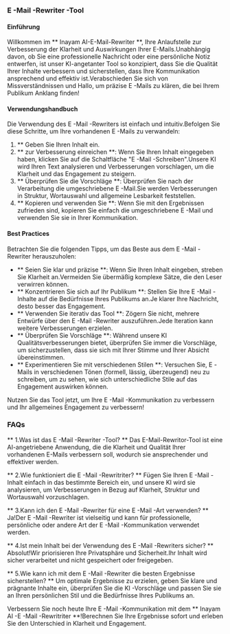 ### E -Mail -Rewriter -Tool

#### Einführung
Willkommen im ** Inayam AI-E-Mail-Rewriter **, Ihre Anlaufstelle zur Verbesserung der Klarheit und Auswirkungen Ihrer E-Mails.Unabhängig davon, ob Sie eine professionelle Nachricht oder eine persönliche Notiz entwerfen, ist unser KI-angetanter Tool so konzipiert, dass Sie die Qualität Ihrer Inhalte verbessern und sicherstellen, dass Ihre Kommunikation ansprechend und effektiv ist.Verabschieden Sie sich von Missverständnissen und Hallo, um präzise E -Mails zu klären, die bei Ihrem Publikum Anklang finden!

#### Verwendungshandbuch
Die Verwendung des E -Mail -Rewriters ist einfach und intuitiv.Befolgen Sie diese Schritte, um Ihre vorhandenen E -Mails zu verwandeln:

1. ** Geben Sie Ihren Inhalt ein.
2. ** zur Verbesserung einreichen **: Wenn Sie Ihren Inhalt eingegeben haben, klicken Sie auf die Schaltfläche "E -Mail -Schreiben".Unsere KI wird Ihren Text analysieren und Verbesserungen vorschlagen, um die Klarheit und das Engagement zu steigern.
3. ** Überprüfen Sie die Vorschläge **: Überprüfen Sie nach der Verarbeitung die umgeschriebene E -Mail.Sie werden Verbesserungen in Struktur, Wortauswahl und allgemeine Lesbarkeit feststellen.
4. ** Kopieren und verwenden Sie **: Wenn Sie mit den Ergebnissen zufrieden sind, kopieren Sie einfach die umgeschriebene E -Mail und verwenden Sie sie in Ihrer Kommunikation.

#### Best Practices
Betrachten Sie die folgenden Tipps, um das Beste aus dem E -Mail -Rewriter herauszuholen:

- ** Seien Sie klar und präzise **: Wenn Sie Ihren Inhalt eingeben, streben Sie Klarheit an.Vermeiden Sie übermäßig komplexe Sätze, die den Leser verwirren können.
- ** Konzentrieren Sie sich auf Ihr Publikum **: Stellen Sie Ihre E -Mail -Inhalte auf die Bedürfnisse Ihres Publikums an.Je klarer Ihre Nachricht, desto besser das Engagement.
- ** Verwenden Sie iterativ das Tool **: Zögern Sie nicht, mehrere Entwürfe über den E -Mail -Rewriter auszuführen.Jede Iteration kann weitere Verbesserungen erzielen.
- ** Überprüfen Sie Vorschläge **: Während unsere KI Qualitätsverbesserungen bietet, überprüfen Sie immer die Vorschläge, um sicherzustellen, dass sie sich mit Ihrer Stimme und Ihrer Absicht übereinstimmen.
- ** Experimentieren Sie mit verschiedenen Stilen **: Versuchen Sie, E -Mails in verschiedenen Tönen (formell, lässig, überzeugend) neu zu schreiben, um zu sehen, wie sich unterschiedliche Stile auf das Engagement auswirken können.

Nutzen Sie das Tool jetzt, um Ihre E -Mail -Kommunikation zu verbessern und Ihr allgemeines Engagement zu verbessern!

### FAQs

** 1.Was ist das E -Mail -Rewriter -Tool? **
Das E-Mail-Rewritor-Tool ist eine AI-angetriebene Anwendung, die die Klarheit und Qualität Ihrer vorhandenen E-Mails verbessern soll, wodurch sie ansprechender und effektiver werden.

** 2.Wie funktioniert die E -Mail -Rewritriter? **
Fügen Sie Ihren E -Mail -Inhalt einfach in das bestimmte Bereich ein, und unsere KI wird sie analysieren, um Verbesserungen in Bezug auf Klarheit, Struktur und Wortauswahl vorzuschlagen.

** 3.Kann ich den E -Mail -Rewriter für eine E -Mail -Art verwenden? **
Ja!Der E -Mail -Rewriter ist vielseitig und kann für professionelle, persönliche oder andere Art der E -Mail -Kommunikation verwendet werden.

** 4.Ist mein Inhalt bei der Verwendung des E -Mail -Rewriters sicher? **
Absolut!Wir priorisieren Ihre Privatsphäre und Sicherheit.Ihr Inhalt wird sicher verarbeitet und nicht gespeichert oder freigegeben.

** 5.Wie kann ich mit dem E -Mail -Rewriter die besten Ergebnisse sicherstellen? **
Um optimale Ergebnisse zu erzielen, geben Sie klare und prägnante Inhalte ein, überprüfen Sie die KI -Vorschläge und passen Sie sie an Ihren persönlichen Stil und die Bedürfnisse Ihres Publikums an.

Verbessern Sie noch heute Ihre E -Mail -Kommunikation mit dem ** Inayam AI -E -Mail -Rewritriter **!Berechnen Sie Ihre Ergebnisse sofort und erleben Sie den Unterschied in Klarheit und Engagement.